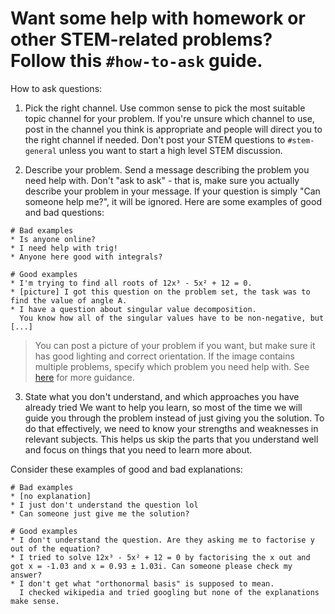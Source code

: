 # Want some help with homework or other STEM-related problems? Follow this `#how-to-ask` guide.

How to ask questions:

1. Pick the right channel. Use common sense to pick the most suitable topic channel for your problem. If you're unsure which channel to use, post in the channel you think is appropriate and people will direct you to the right channel if needed. Don't post your STEM questions to `#stem-general` unless you want to start a high level STEM discussion.

2. Describe your problem. Send a message describing the problem you need help with. Don't "ask to ask" - that is, make sure you actually describe your problem in your message. If your question is simply "Can someone help me?", it will be ignored. Here are some examples of good and bad questions:

```
# Bad examples
* Is anyone online?
* I need help with trig!
* Anyone here good with integrals?

# Good examples
* I'm trying to find all roots of 12x³ - 5x² + 12 = 0.
* [picture] I got this question on the problem set, the task was to find the value of angle A.
* I have a question about singular value decomposition. 
  You know how all of the singular values have to be non-negative, but [...]
```

> You can post a picture of your problem if you want, but make sure it has good lighting and correct orientation. If the image contains multiple problems, specify which problem you need help with. See [here](https://sol.gfxile.net/dontask.html) for more guidance.

3. State what you don't understand, and which approaches you have already tried We want to help you learn, so most of the time we will guide you through the problem instead of just giving you the solution. To do that effectively, we need to know your strengths and weaknesses in relevant subjects. This helps us skip the parts that you understand well and focus on things that you need to learn more about.

Consider these examples of good and bad explanations:

```
# Bad examples
* [no explanation]
* I just don't understand the question lol
* Can someone just give me the solution?

# Good examples
* I don't understand the question. Are they asking me to factorise y out of the equation?
* I tried to solve 12x³ - 5x² + 12 = 0 by factorising the x out and got x = -1.03 and x = 0.93 ± 1.03i. Can someone please check my answer?
* I don't get what "orthonormal basis" is supposed to mean. 
  I checked wikipedia and tried googling but none of the explanations make sense.
```
